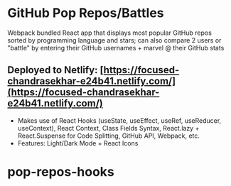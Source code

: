 # GitHub Pop Repos/Battles

Webpack bundled React app that displays most popular GitHub repos sorted by programming language and stars; can also compare 2 users or "battle" by entering their GitHub usernames + marvel @ their GitHub stats

## Deployed to Netlify: [https://focused-chandrasekhar-e24b41.netlify.com/](https://focused-chandrasekhar-e24b41.netlify.com/)

* Makes use of React Hooks (useState, useEffect, useRef, useReducer, useContext), React Context, Class Fields Syntax, React.lazy + React.Suspense for Code Splitting, GitHub API, Webpack, etc.
* Features: Light/Dark Mode + React Icons
# pop-repos-hooks
